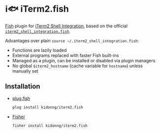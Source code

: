 # ℹ️🐟 iTerm2.fish

[Fish](https://fishshell.com/) plugin for [iTerm2 Shell Integration](https://iterm2.com/documentation-shell-integration.html), based on the official [`iterm2_shell_integration.fish`](https://github.com/gnachman/iTerm2/blob/c52136b7c0bae545436be8d1441449f19e21faa1/Resources/shell_integration/iterm2_shell_integration.fish).

Advantages over plain `source ~/.iterm2_shell_integration.fish`:

- Functions are lazily loaded
- External programs replaced with faster Fish built-ins
- Managed as a plugin, can be installed or disabled via plugin managers
- No global `$iterm2_hostname` (cache variable for `hostname`) unless manually set

## Installation

- [plug.fish](https://github.com/kidonng/plug.fish)

  ```sh
  plug install kidonng/iterm2.fish
  ```

- [Fisher](https://github.com/jorgebucaran/fisher)

  ```sh
  fisher install kidonng/iterm2.fish
  ```
